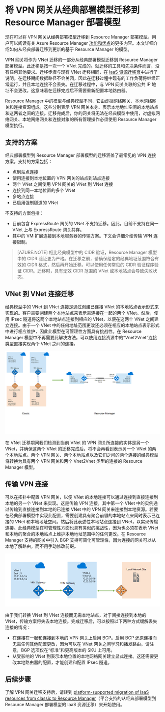 <properties
    pageTitle="将 VPN 网关从经典部署模型迁移到 Resource Manager 部署模型 | Azure"
    description="此页提供将 VPN 网关从经典部署模型迁移到 Resource Manager 部署模型的概述。"
    documentationcenter="na"
    services="vpn-gateway"
    author="amsriva"
    manager="rossort"
    editor="amsriva" />
<tags 
    ms.assetid="caa8eb19-825a-4031-8b49-18fbf3ebc04e"
    ms.service="vpn-gateway"
    ms.devlang="na"
    ms.topic="article"
    ms.tgt_pltfrm="na"
    ms.workload="infrastructure-services"
    ms.date="10/28/2016"
    wacn.date="12/28/2016"
    ms.author="amsriva" />

# 将 VPN 网关从经典部署模型迁移到 Resource Manager 部署模型
现在可以将 VPN 网关从经典部署模型迁移到 Resource Manager 部署模型。用户可以阅读有关 Azure Resource Manager [功能和优点](/documentation/articles/resource-group-overview/)的更多内容。本文详细介绍如何从经典部署迁移到更新的基于 Resource Manager 的模型。

VPN 网关将作为 VNet 迁移的一部分从经典部署模型迁移到 Resource Manager 部署模型。此迁移是按一次一个 VNet 完成的。就迁移的工具和先决条件而言，没有任何其他要求。迁移步骤与现有 VNet 迁移相同，在 [IaaS 资源迁移页](/documentation/articles/virtual-machines-windows-ps-migration-classic-resource-manager/)中进行了说明。在迁移期间数据路径不会关闭，因此在迁移过程中现有的工作负荷将继续正常运行，并且本地连接不会丢失。在迁移过程中，与 VPN 网关关联的公共 IP 地址不会更改。这意味着在迁移完成后不需要重新配置本地路由器。

Resource Manager 中的模型与经典模型不同，它由虚拟网络网关、本地网络网关和连接资源组成。这些分别表示 VPN 网关本身、表示本地地址空间的本地站点和这两者之间的连接。迁移完成后，你的网关将无法在经典模型中使用，对虚拟网络网关、本地网络网关和连接对象的所有管理操作必须使用 Resource Manager 模型执行。

## 支持的方案
经典部署模型到 Resource Manager 部署模型的迁移涵盖了最常见的 VPN 连接方案。支持的方案包括：

* 点到站点连接
* 使用连接到本地位置的 VPN 网关的站点到站点连接
* 两个 VNet 之间使用 VPN 网关的 VNet 到 VNet 连接
* 连接到同一本地位置的多个 VNet
* 多站点连接
* 已启用强制隧道的 VNet

不支持的方案包括：

* 目前包含 ExpressRoute 网关的 VNet 不支持迁移。因此，目前不支持在同一 VNet 上与 ExpressRoute 网关共存。
* 其中的 VM 扩展连接到本地服务器的传输方案。下文会详细介绍传输 VPN 连接限制。

> [AZURE.NOTE]
相比经典模型中的 CIDR 验证，Resource Manager 模型中的 CIDR 验证更为严格。在迁移之前，请确保给定的经典地址范围符合有效的 CIDR 格式，然后再开始迁移。可以使用任何常见的 CIDR 验证程序验证 CIDR。迁移时，具有无效 CIDR 范围的 VNet 或本地站点会导致失败状态。
> 
> 

## VNet 到 VNet 连接迁移
经典模型中的 VNet 到 VNet 连接是通过创建已连接 VNet 的本地站点表示形式来实现的。客户需要创建两个本地站点来表示需连接在一起的两个 VNet。然后，使用 IPsec 隧道将这两个本地站点连接到相应的 VNet，以便在这两个 VNet 之间建立连接。由于一个 VNet 中的任何地址范围更改还必须在相应的本地站点表示形式中进行相应维护，因此此模型在可管理性方面具有挑战性。在 Resource Manager 模型中不再需要此解决方法。可以使用连接资源中的“Vnet2Vnet”连接类型直接实现两个 VNet 之间的连接。

![VNet 到 VNet 迁移的屏幕截图。](./media/vpn-gateway-migration/migration1.png)  


在 VNet 迁移期间我们检测到当前 VNet 的 VPN 网关所连接的实体是另一个 VNet，并确保这两个 VNet 的迁移完成后，将不会再看到表示另一个 VNet 的两个本地站点。两个 VPN 网关、两个本地站点以及它们之间的两个连接的经典模型将转换为具有两个 VPN 网关和两个 Vnet2Vnet 类型的连接的 Resource Manager 模型。

## 传输 VPN 连接
可以在拓扑中配置 VPN 网关，以便 VNet 的本地连接可以通过连接到直接连接到本地的另一个 VNet 来实现。这是传输 VPN 连接，其中第一个 VNet 中的实例通过传输到直接连接到本地的已连接 VNet 中的 VPN 网关来连接到本地资源。若要在经典部署模型中实现此配置，需要创建具有聚合前缀的本地站点来同时表示已连接的 VNet 和本地地址空间。然后将此表述性本地站点连接到 VNet，以实现传输连接。此经典模型在可管理性方面也具有类似的挑战性，因为也必须在表示 VNet 和本地的聚合的本地站点上维护本地地址范围中的任何更改。在 Resource Manager 支持的网关中引入 BGP 支持可简化可管理性，因为连接的网关可以从本地了解路由，而不用手动修改前缀。

![传输路由方案的屏幕截图。](./media/vpn-gateway-migration/migration2.png)  


由于我们转换 VNet 到 VNet 连接而无需本地站点，对于间接连接到本地的 VNet，传输方案将失去本地连接。完成迁移后，可以按照以下两种方式缓解丢失连接的情况：

* 在连接在一起和连接到本地的 VPN 网关上启用 BGP。启用 BGP 还原连接而无需任何其他配置更改，因为可以在 VNet 网关之间学习和播发路由。请注意，BGP 选项仅在“标准”和更高版本的 SKU 上可用。
* 从受影响的 VNet 到表示本地位置的本地网络网关建立显式连接。这还需要更改本地路由器的配置，才能创建和配置 IPsec 隧道。

## 后续步骤
了解 VPN 网关迁移支持后，请转到 [platform-supported migration of IaaS resources from classic to Resource Manager](/documentation/articles/virtual-machines-windows-ps-migration-classic-resource-manager/)（平台支持的从经典部署模型到 Resource Manager 部署模型的 IaaS 资源迁移）来开始使用。

<!---HONumber=Mooncake_1219_2016-->